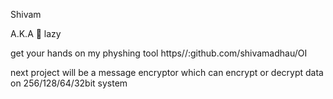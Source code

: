 
Shivam

A.K.A 🦥 lazy

get your hands on my physhing tool https//:github.com/shivamadhau/OI

next project will be a message encryptor which can encrypt or decrypt data on 256/128/64/32bit system
